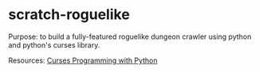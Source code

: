 # scratch-roguelike
Purpose: to build a fully-featured roguelike dungeon crawler using python and python's curses library.

Resources:
[Curses Programming with Python](https://docs.python.org/3/howto/curses.html)
